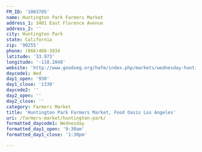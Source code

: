 ```yaml
---
FM_ID: '1003705'
name: Huntington Park Farmers Market
address_1: 3401 East Florence Avenue
address_2: ''
city: Huntington Park
state: California
zip: '90255'
phone: (866)466-3834
latitude: '33.973'
longitude: '-118.2048'
website: 'http://www.goodveg.org/hafm/index.php/markets/wednesday-huntington-park'
daycode1: Wed
day1_open: '930'
day1_close: '1330'
daycode2: ''
day2_open: ''
day2_close: ''
category: Farmers Market
title: 'Huntington Park Farmers Market, Food Oasis Los Angeles'
uri: /farmers-market/huntington-park/
formatted_daycode1: Wednesday
formatted_day1_open: '9:30am'
formatted_day1_close: '1:30pm'

---
```

